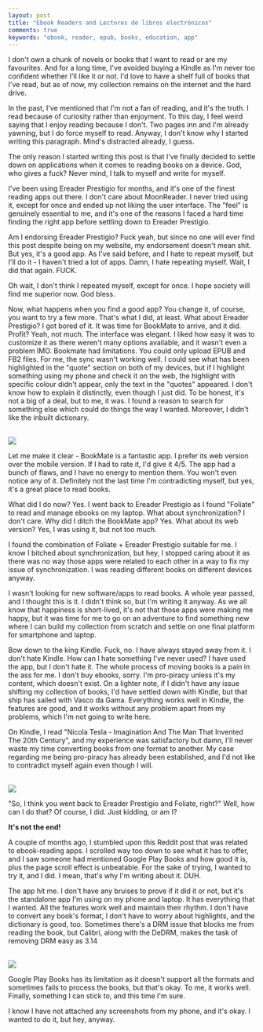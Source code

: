 ```yaml
---
layout: post
title: "Ebook Readers and Lectores de libros electrónicos"
comments: true
keywords: "ebook, reader, epub, books, education, app"
---
```


I don't own a chunk of novels or books that I want to read or are my favourites. And for a long time, I've avoided buying a Kindle as I'm never too confident whether I'll like it or not. I'd love to have a shelf full of books that I've read, but as of now, my collection remains on the internet and the hard drive.

In the past, I've mentioned that I'm not a fan of reading, and it's the truth. I read because of curiosity rather than enjoyment. To this day, I feel weird saying that I enjoy reading because I don't. Two pages inn and I'm already yawning, but I do force myself to read. Anyway, I don't know why I started writing this paragraph. Mind's distracted already, I guess.

The only reason I started writing this post is that I've finally decided to settle down on applications when it comes to reading books on a device. God, who gives a fuck? Never mind, I talk to myself and write for myself.

I've been using Ereader Prestigio for months, and it's one of the finest reading apps out there. I don't care about MoonReader. I never tried using it, except for once and ended up not liking the user interface.
The "feel" is genuinely essential to me, and it's one of the reasons I faced a hard time finding the right app before settling down to Ereader Prestigio. 

Am I endorsing Ereader Prestigio? Fuck yeah, but since no one will ever find this post despite being on my website, my endorsement doesn't mean shit. But yes, it's a good app. As I've said before, and I hate to repeat myself, but I'll do it - I haven't tried a lot of apps. Damn, I hate repeating myself. Wait, I did that again. FUCK.

Oh wait, I don't think I repeated myself, except for once. I hope society will find me superior now. God bless.

Now, what happens when you find a good app? You change it, of course, you want to try a few more. That's what I did, at least. What about Ereader Prestigio? I got bored of it. It was time for BookMate to arrive, and it did. Profit? Yeah, not much. The interface was elegant.  I liked how easy it was to customize it as there weren't many options available, and it wasn't even a problem IMO.  Bookmate had limitations. You could only upload EPUB and FB2 files. For me, the sync wasn't working well. I could see what has been highlighted in the "quote" section on both of my devices, but if I highlight something using my phone and check it on the web, the highlight with specific colour didn't appear, only the text in the "quotes" appeared.  I don't know how to explain it distinctly, even though I just did.  To be honest, it's not a big of a deal, but to me, it was. I found a reason to search for something else which could do things the way I wanted. Moreover, I didn't like the inbuilt dictionary. 

<!-- <center><blockquote class="imgur-embed-pub" lang="en" data-id="vaEBILm"><a href="https://imgur.com/vaEBILm">View post on imgur.com</a></blockquote><script async src="//s.imgur.com/min/embed.js" charset="utf-8"></script>


<blockquote class="imgur-embed-pub" lang="en" data-id="OujXu25"><a href="https://imgur.com/OujXu25">View post on imgur.com</a></blockquote><script async src="//s.imgur.com/min/embed.js" charset="utf-8"></script>
</center> -->

<br>

<img class="img-blog" src="{{site.baseurl}}/assets/images/posts/bookmate.png">

<br>

Let me make it clear - BookMate is a fantastic app. I prefer its web version over the mobile version. If I had to rate it, I'd give it 4/5.  The app had a bunch of flaws, and I have no energy to mention them. You won't even notice any of it. Definitely not the last time I'm contradicting myself, but yes, it's a great place to read books.

What did I do now? Yes. I went back to Ereader Prestigio as I found "Foliate" to read and manage ebooks on my laptop. What about synchronization? I don't care. Why did I ditch the BookMate app? Yes. What about its web version? Yes, I was using it, but not too much.

I found the combination of Foliate + Ereader Prestigio suitable for me. I know I bitched about synchronization, but hey, I stopped caring about it as there was no way those apps were related to each other in a way to fix my issue of synchronization. I was reading different books on different devices anyway. 

I wasn't looking for new software/apps to read books. A whole year passed, and I thought this is it. I didn't think so, but I'm writing it anyway. As we all know that happiness is short-lived, it's not that those apps were making me happy, but it was time for me to go on an adventure to find something new where I can build my collection from scratch and settle on one final platform for smartphone and laptop.

Bow down to the king Kindle. Fuck, no. I have always stayed away from it. I don't hate Kindle. How can I hate something I've never used? I have used the app, but I don't hate it. The whole process of moving books is a pain in the ass for me. I don't buy ebooks, sorry. I'm pro-piracy unless it's my content, which doesn't exist. On a lighter note, if I didn't have any issue shifting my collection of books, I'd have settled down with Kindle, but that ship has sailed with Vasco da Gama. Everything works well in Kindle, the features are good, and it works without any problem apart from my problems, which I'm not going to write here.

On Kindle, I read "Nicola Tesla - Imagination And The Man That Invented The 20th Century", and my experience was satisfactory but damn, I'll never waste my time converting books from one format to another. My case regarding me being pro-piracy has already been established, and I'd not like to contradict myself again even though I will.

<br>

<img class="img-blog" src="{{site.baseurl}}/assets/images/posts/kindle.png">

<br>

"So, I think you went back to Ereader Prestigio and Foliate, right?" Well, how can I do that? Of course, I did. Just kidding, or am I? 

__It's not the end!__

A couple of months ago, I stumbled upon this Reddit post that was related to ebook-reading apps. I scrolled way too down to see what it has to offer, and I saw someone had mentioned Google Play Books and how good it is, plus the page scroll effect is unbeatable. For the sake of trying, I wanted to try it, and I did. I mean, that's why I'm writing about it. DUH.

The app hit me. I don't have any bruises to prove if it did it or not, but it's the standalone app I'm using on my phone and laptop. It has everything that I wanted. All the features work well and maintain their rhythm. I don't have to convert any book's format, I don't have to worry about highlights, and the dictionary is good, too. Sometimes there's a DRM issue that blocks me from reading the book, but Calibri, along with the DeDRM, makes the task of removing DRM easy as 3.14

<br>

<img class="img-blog" src="{{site.baseurl}}/assets/images/posts/playbooks.png">

<br>

Google Play Books has its limitation as it doesn't support all the formats and sometimes fails to process the books, but that's okay. To me, it works well. Finally, something I can stick to, and this time I'm sure.

I know I have not attached any screenshots from my phone, and it's okay. I wanted to do it, but hey, anyway.

